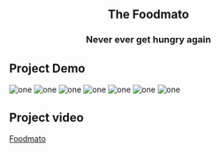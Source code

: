 <div align=center>

## The Foodmato

### Never ever get hungry again

</div>

## Project Demo

![one](https://github.com/biswarup35/foodmato-client/blob/11c032e018494fd52d2a5986d31a14bba829fc90/src/assets/fm-1.jpg)
![one](https://github.com/biswarup35/foodmato-client/blob/11c032e018494fd52d2a5986d31a14bba829fc90/src/assets/fm-2.jpg)
![one](https://github.com/biswarup35/foodmato-client/blob/11c032e018494fd52d2a5986d31a14bba829fc90/src/assets/fm-3.jpg)
![one](https://github.com/biswarup35/foodmato-client/blob/11c032e018494fd52d2a5986d31a14bba829fc90/src/assets/fm-4.jpg)
![one](https://github.com/biswarup35/foodmato-client/blob/11c032e018494fd52d2a5986d31a14bba829fc90/src/assets/fm-5.jpg)
![one](https://github.com/biswarup35/foodmato-client/blob/11c032e018494fd52d2a5986d31a14bba829fc90/src/assets/fm-6.jpg)
![one](https://github.com/biswarup35/foodmato-client/blob/11c032e018494fd52d2a5986d31a14bba829fc90/src/assets/fm-7.jpg)

## Project video

[Foodmato](https://youtu.be/Px7HSo94zgY)
